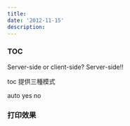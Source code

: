 ```yaml
---
title: 
date: '2012-11-15'
description:
---
```


### TOC

Server-side or client-side? Server-side!!

toc 提供三種模式

auto yes no


### 打印效果
